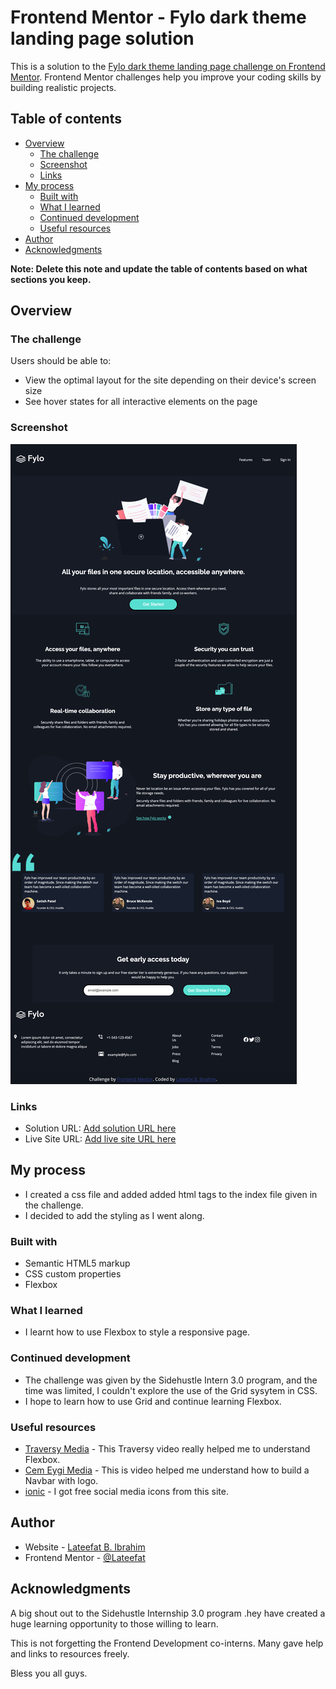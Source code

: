# Frontend Mentor - Fylo dark theme landing page solution

This is a solution to the [Fylo dark theme landing page challenge on Frontend Mentor](https://www.frontendmentor.io/challenges/fylo-dark-theme-landing-page-5ca5f2d21e82137ec91a50fd). Frontend Mentor challenges help you improve your coding skills by building realistic projects. 

## Table of contents

- [Overview](#overview)
  - [The challenge](#the-challenge)
  - [Screenshot](#screenshot)
  - [Links](#links)
- [My process](#my-process)
  - [Built with](#built-with)
  - [What I learned](#what-i-learned)
  - [Continued development](#continued-development)
  - [Useful resources](#useful-resources)
- [Author](#author)
- [Acknowledgments](#acknowledgments)

**Note: Delete this note and update the table of contents based on what sections you keep.**

## Overview

### The challenge

Users should be able to:

- View the optimal layout for the site depending on their device's screen size
- See hover states for all interactive elements on the page

### Screenshot

![Screenshot](./screenshot.jpg)


### Links

- Solution URL: [Add solution URL here](https://your-solution-url.com)
- Live Site URL: [Add live site URL here](https://your-live-site-url.com)

## My process
- I created a css file and added added html tags to the index file given in the challenge. 
- I decided to add the styling as I went along.

### Built with

- Semantic HTML5 markup
- CSS custom properties
- Flexbox


### What I learned

- I learnt how to use Flexbox to style a responsive page.

### Continued development

- The challenge was given by the Sidehustle Intern 3.0 program, and the time was limited, I couldn't explore the use of the Grid sysytem in CSS.
- I hope to learn how to use Grid and continue learning Flexbox.

### Useful resources

- [Traversy Media](https://youtu.be/JJSoEo8JSnc) - This Traversy video really helped me to understand Flexbox.
- [Cem Eygi Media](https://youtu.be/mh36Kts-wX8) - This is video helped me understand how to build a Navbar with logo.
- [ionic](https://ionic.io/ionicons) - I got free social media icons from this site.


## Author

- Website - [Lateefat B. Ibrahim](https://www.rubyethicalservices.com)
- Frontend Mentor - [@Lateefat](https://www.frontendmentor.io/profile/Lateefat)



## Acknowledgments

A big shout out to the Sidehustle Internship 3.0 program .hey have created a huge learning opportunity to those willing to learn.

This is not forgetting the Frontend Development co-interns. Many gave help and links to resources  freely.

Bless you all guys.

